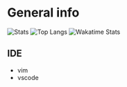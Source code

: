 # General info

![Stats](https://github-readme-stats.vercel.app/api?username=Waz0x&count_private=true&theme=tokyonight&hide=stars&show_icons=true)
![Top Langs](https://github-readme-stats.vercel.app/api/top-langs/?username=Waz0x&layout=compact&theme=tokyonight)
![Wakatime Stats](https://github-readme-stats.vercel.app/api/wakatime?username=@Waz0x&theme=tokyonight&range=last_7_day)

## IDE

- vim
- vscode

